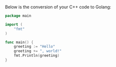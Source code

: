  Below is the conversion of your C++ code to Golang:

```go
package main

import (
	"fmt"
)

func main() {
	greeting := "Hello"
	greeting += ", world!"
	fmt.Println(greeting)
}
```
